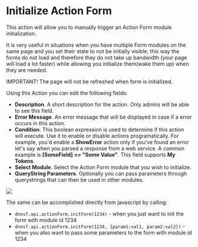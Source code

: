 # Initialize Action Form

This action will allow you to manually trigger an Action Form module initialization.

It is very useful in situations when you have multiple Form modules on the same page and you set their state to not be initially visible; this way the forms do not load and therefore they do not take up bandwidth \(your page will load a lot faster\) while allowing you initialize them\(wake them up\) when they are needed.

IMPORTANT! The page will not be refreshed when form is initialized.

Using this Action you can edit the following fields:

* **Description**. A short description for the action. Only admins will be able to see this field.
* **Error Message**. An error message that will be displayed in case if a error occurs in this action.
* **Condition**. This boolean expression is used to determine if this action will execute. Use it to enable or disable actions programatically. For example, you'd enable a **ShowError** action only if you've found an error let's say when you parsed a response from a web service. A common example is **\[SomeField\] == "Some Value"**. This field supports **My Tokens**. 
* **Select Module**. Select the Action Form module that you wish to initialize.
* **QueryString Parameters**.  Optionally you can pass parameters through querystrings that can then be used in other modules.

![](//static.dnnsharp.com/documentation/init_form.png)

The same can be accomplished directly from javascript by calling:
* ```dnnsf.api.actionForm.initForm(1234)``` - when you just want to init the form with module id 1234
* ```dnnsf.api.actionForm.initForm(1234, {param1:val1, param2:val2})``` -  when you also want to pass some parameters to the form with module id 1234
